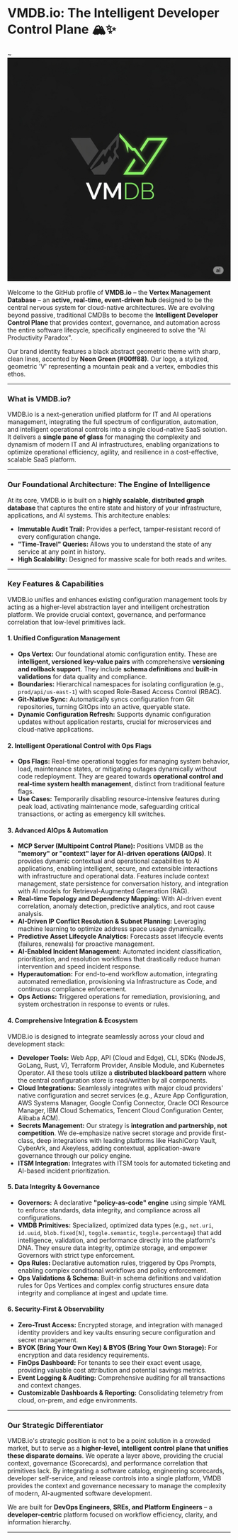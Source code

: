 # VMDB.io: The Intelligent Developer Control Plane 🏔️✨

~![logo](logo.png)

Welcome to the GitHub profile of **VMDB.io** – the **Vertex Management Database** – an **active, real-time, event-driven hub** designed to be the central nervous system for cloud-native architectures. We are evolving beyond passive, traditional CMDBs to become the **Intelligent Developer Control Plane** that provides context, governance, and automation across the entire software lifecycle, specifically engineered to solve the "AI Productivity Paradox".

Our brand identity features a black abstract geometric theme with sharp, clean lines, accented by **Neon Green (#00ff88)**. Our logo, a stylized, geometric 'V' representing a mountain peak and a vertex, embodies this ethos.

---

### What is VMDB.io?

VMDB.io is a next-generation unified platform for IT and AI operations management, integrating the full spectrum of configuration, automation, and intelligent operational controls into a single cloud-native SaaS solution. It delivers a **single pane of glass** for managing the complexity and dynamism of modern IT and AI infrastructures, enabling organizations to optimize operational efficiency, agility, and resilience in a cost-effective, scalable SaaS platform.

---

### Our Foundational Architecture: The Engine of Intelligence

At its core, VMDB.io is built on a **highly scalable, distributed graph database** that captures the entire state and history of your infrastructure, applications, and AI systems. This architecture enables:
*   **Immutable Audit Trail:** Provides a perfect, tamper-resistant record of every configuration change.
*   **"Time-Travel" Queries:** Allows you to understand the state of any service at any point in history.
*   **High Scalability:** Designed for massive scale for both reads and writes.

---

### Key Features & Capabilities

VMDB.io unifies and enhances existing configuration management tools by acting as a higher-level abstraction layer and intelligent orchestration platform. We provide crucial context, governance, and performance correlation that low-level primitives lack.

#### 1. **Unified Configuration Management**
*   **Ops Vertex:** Our foundational atomic configuration entity. These are **intelligent, versioned key-value pairs** with comprehensive **versioning and rollback support**. They include **schema definitions** and **built-in validations** for data quality and compliance.
*   **Boundaries:** Hierarchical namespaces for isolating configuration (e.g., `prod/api/us-east-1`) with scoped Role-Based Access Control (RBAC).
*   **Git-Native Sync:** Automatically syncs configuration from Git repositories, turning GitOps into an active, queryable state.
*   **Dynamic Configuration Refresh:** Supports dynamic configuration updates without application restarts, crucial for microservices and cloud-native applications.

#### 2. **Intelligent Operational Control with Ops Flags**
*   **Ops Flags:** Real-time operational toggles for managing system behavior, load, maintenance states, or mitigating outages dynamically without code redeployment. They are geared towards **operational control and real-time system health management**, distinct from traditional feature flags.
*   **Use Cases:** Temporarily disabling resource-intensive features during peak load, activating maintenance mode, safeguarding critical transactions, or acting as emergency kill switches.

#### 3. **Advanced AIOps & Automation**
*   **MCP Server (Multipoint Control Plane):** Positions VMDB as the **"memory" or "context" layer for AI-driven operations (AIOps)**. It provides dynamic contextual and operational capabilities to AI applications, enabling intelligent, secure, and extensible interactions with infrastructure and operational data. Features include context management, state persistence for conversation history, and integration with AI models for Retrieval-Augmented Generation (RAG).
*   **Real-time Topology and Dependency Mapping:** With AI-driven event correlation, anomaly detection, predictive analytics, and root cause analysis.
*   **AI-Driven IP Conflict Resolution & Subnet Planning:** Leveraging machine learning to optimize address space usage dynamically.
*   **Predictive Asset Lifecycle Analytics:** Forecasts asset lifecycle events (failures, renewals) for proactive management.
*   **AI-Enabled Incident Management:** Automated incident classification, prioritization, and resolution workflows that drastically reduce human intervention and speed incident response.
*   **Hyperautomation:** For end-to-end workflow automation, integrating automated remediation, provisioning via Infrastructure as Code, and continuous compliance enforcement.
*   **Ops Actions:** Triggered operations for remediation, provisioning, and system orchestration in response to events or rules.

#### 4. **Comprehensive Integration & Ecosystem**
VMDB.io is designed to integrate seamlessly across your cloud and development stack:
*   **Developer Tools:** Web App, API (Cloud and Edge), CLI, SDKs (NodeJS, GoLang, Rust, V), Terraform Provider, Ansible Module, and Kubernetes Operator. All these tools utilize a **distributed blackboard pattern** where the central configuration store is read/written by all components.
*   **Cloud Integrations:** Seamlessly integrates with major cloud providers' native configuration and secret services (e.g., Azure App Configuration, AWS Systems Manager, Google Config Connector, Oracle OCI Resource Manager, IBM Cloud Schematics, Tencent Cloud Configuration Center, Alibaba ACM).
*   **Secrets Management:** Our strategy is **integration and partnership, not competition**. We de-emphasize native secret storage and provide first-class, deep integrations with leading platforms like HashiCorp Vault, CyberArk, and Akeyless, adding contextual, application-aware governance through our policy engine.
*   **ITSM Integration:** Integrates with ITSM tools for automated ticketing and AI-based incident prioritization.

#### 5. **Data Integrity & Governance**
*   **Governors:** A declarative **"policy-as-code" engine** using simple YAML to enforce standards, data integrity, and compliance across all configurations.
*   **VMDB Primitives:** Specialized, optimized data types (e.g., `net.uri`, `id.uuid`, `blob.fixed[N]`, `toggle.semantic`, `toggle.percentage`) that add intelligence, validation, and performance directly into the platform's DNA. They ensure data integrity, optimize storage, and empower Governors with strict type enforcement.
*   **Ops Rules:** Declarative automation rules, triggered by Ops Prompts, enabling complex conditional workflows and policy enforcement.
*   **Ops Validations & Schema:** Built-in schema definitions and validation rules for Ops Vertices and complex config structures ensure data integrity and compliance at ingest and update time.

#### 6. **Security-First & Observability**
*   **Zero-Trust Access:** Encrypted storage, and integration with managed identity providers and key vaults ensuring secure configuration and secret management.
*   **BYOK (Bring Your Own Key) & BYOS (Bring Your Own Storage):** For encryption and data residency requirements.
*   **FinOps Dashboard:** For tenants to see their exact event usage, providing valuable cost attribution and potential savings metrics.
*   **Event Logging & Auditing:** Comprehensive auditing for all transactions and context changes.
*   **Customizable Dashboards & Reporting:** Consolidating telemetry from cloud, on-prem, and edge environments.

---

### Our Strategic Differentiator

VMDB.io's strategic position is not to be a point solution in a crowded market, but to serve as a **higher-level, intelligent control plane that unifies these disparate domains**. We operate a layer above, providing the crucial context, governance (Scorecards), and performance correlation that primitives lack. By integrating a software catalog, engineering scorecards, developer self-service, and release controls into a single platform, VMDB provides the context and governance necessary to manage the complexity of modern, AI-augmented software development.

We are built for **DevOps Engineers, SREs, and Platform Engineers** – a **developer-centric** platform focused on workflow efficiency, clarity, and information hierarchy.

---
